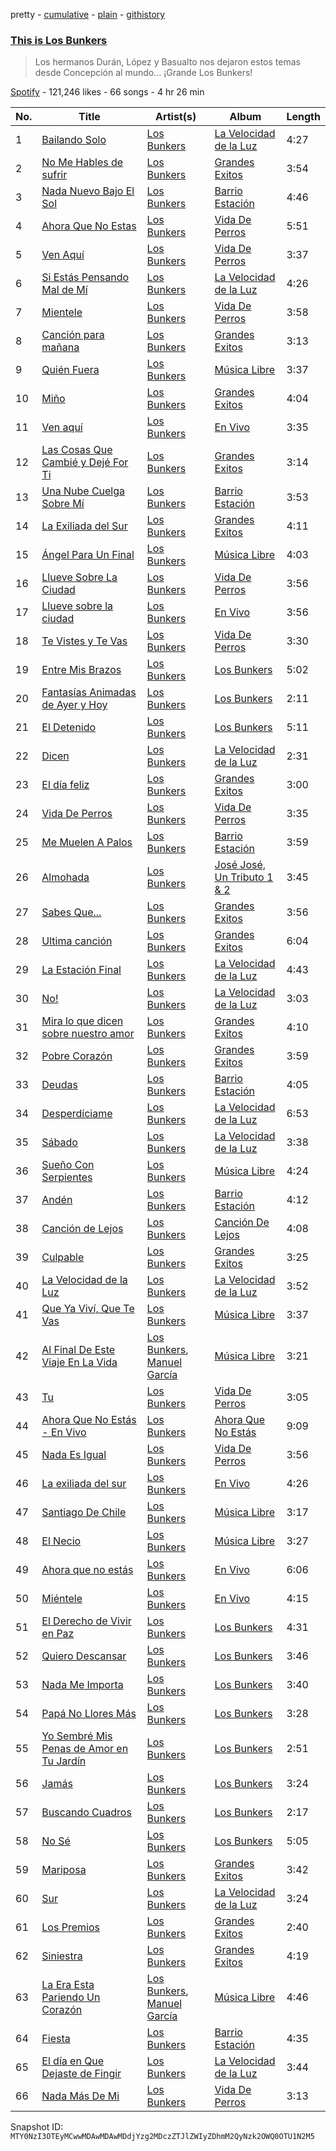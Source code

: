 pretty - [cumulative](/playlists/cumulative/37i9dQZF1DXa1oAkEHKtiU.md) - [plain](/playlists/plain/37i9dQZF1DXa1oAkEHKtiU) - [githistory](https://github.githistory.xyz/mackorone/spotify-playlist-archive/blob/main/playlists/plain/37i9dQZF1DXa1oAkEHKtiU)

### [This is Los Bunkers](https://open.spotify.com/playlist/37i9dQZF1DXa1oAkEHKtiU)

> Los hermanos Durán, López y Basualto nos dejaron estos temas desde Concepción al mundo..\. ¡Grande Los Bunkers!

[Spotify](https://open.spotify.com/user/spotify) - 121,246 likes - 66 songs - 4 hr 26 min

| No. | Title | Artist(s) | Album | Length |
|---|---|---|---|---|
| 1 | [Bailando Solo](https://open.spotify.com/track/1wGNjZQoO4Ac5zotF3aZTb) | [Los Bunkers](https://open.spotify.com/artist/3RTAXX6KGdljBsOIupyZgT) | [La Velocidad de la Luz](https://open.spotify.com/album/7AihR949bXqDLbDfg5EZfG) | 4:27 |
| 2 | [No Me Hables de sufrir](https://open.spotify.com/track/7y8UFkYgOei3yc3EG3u8BX) | [Los Bunkers](https://open.spotify.com/artist/3RTAXX6KGdljBsOIupyZgT) | [Grandes Exitos](https://open.spotify.com/album/4nTCqGfi86F9LLJd9ozdDJ) | 3:54 |
| 3 | [Nada Nuevo Bajo El Sol](https://open.spotify.com/track/6hBfF54vgIAdtb5kbbvt75) | [Los Bunkers](https://open.spotify.com/artist/3RTAXX6KGdljBsOIupyZgT) | [Barrio Estación](https://open.spotify.com/album/28VjwDx4sL5GJRBUgOlJ7v) | 4:46 |
| 4 | [Ahora Que No Estas](https://open.spotify.com/track/4YtvPDN9v12yXIwRdGWXYz) | [Los Bunkers](https://open.spotify.com/artist/3RTAXX6KGdljBsOIupyZgT) | [Vida De Perros](https://open.spotify.com/album/76HflPZm3Uo1WHlRQIPKEC) | 5:51 |
| 5 | [Ven Aquí](https://open.spotify.com/track/13eBG1b8pd7PxlEAAChfHO) | [Los Bunkers](https://open.spotify.com/artist/3RTAXX6KGdljBsOIupyZgT) | [Vida De Perros](https://open.spotify.com/album/76HflPZm3Uo1WHlRQIPKEC) | 3:37 |
| 6 | [Si Estás Pensando Mal de Mí](https://open.spotify.com/track/1ToDgrH9HTOkxRD6irXDD4) | [Los Bunkers](https://open.spotify.com/artist/3RTAXX6KGdljBsOIupyZgT) | [La Velocidad de la Luz](https://open.spotify.com/album/7AihR949bXqDLbDfg5EZfG) | 4:26 |
| 7 | [Mientele](https://open.spotify.com/track/2D7i2dmTCqHMlWFa0pz3Kw) | [Los Bunkers](https://open.spotify.com/artist/3RTAXX6KGdljBsOIupyZgT) | [Vida De Perros](https://open.spotify.com/album/76HflPZm3Uo1WHlRQIPKEC) | 3:58 |
| 8 | [Canción para mañana](https://open.spotify.com/track/3IJJPdrDIk0lFT4mDg9iq0) | [Los Bunkers](https://open.spotify.com/artist/3RTAXX6KGdljBsOIupyZgT) | [Grandes Exitos](https://open.spotify.com/album/4nTCqGfi86F9LLJd9ozdDJ) | 3:13 |
| 9 | [Quién Fuera](https://open.spotify.com/track/3hkX3WJXFykBE9ZlaBTWkQ) | [Los Bunkers](https://open.spotify.com/artist/3RTAXX6KGdljBsOIupyZgT) | [Música Libre](https://open.spotify.com/album/4ZIg4y7DVpIBYJAOHKXsx0) | 3:37 |
| 10 | [Miño](https://open.spotify.com/track/1lSSSGxlchhDCPzL7LXk4Z) | [Los Bunkers](https://open.spotify.com/artist/3RTAXX6KGdljBsOIupyZgT) | [Grandes Exitos](https://open.spotify.com/album/4nTCqGfi86F9LLJd9ozdDJ) | 4:04 |
| 11 | [Ven aquí](https://open.spotify.com/track/3uKjM5crw2OAlv484dEhxS) | [Los Bunkers](https://open.spotify.com/artist/3RTAXX6KGdljBsOIupyZgT) | [En Vivo](https://open.spotify.com/album/177h7SmvoBDOpzeI3V7qcY) | 3:35 |
| 12 | [Las Cosas Que Cambié y Dejé For Ti](https://open.spotify.com/track/1YCUqK1BYwLMUmZIP7JRxp) | [Los Bunkers](https://open.spotify.com/artist/3RTAXX6KGdljBsOIupyZgT) | [Grandes Exitos](https://open.spotify.com/album/4nTCqGfi86F9LLJd9ozdDJ) | 3:14 |
| 13 | [Una Nube Cuelga Sobre Mí](https://open.spotify.com/track/56ZuPaIa3XjagOfzRDmMBV) | [Los Bunkers](https://open.spotify.com/artist/3RTAXX6KGdljBsOIupyZgT) | [Barrio Estación](https://open.spotify.com/album/28VjwDx4sL5GJRBUgOlJ7v) | 3:53 |
| 14 | [La Exiliada del Sur](https://open.spotify.com/track/6OE6ZLMe8RXLUuzYdQQm1T) | [Los Bunkers](https://open.spotify.com/artist/3RTAXX6KGdljBsOIupyZgT) | [Grandes Exitos](https://open.spotify.com/album/4nTCqGfi86F9LLJd9ozdDJ) | 4:11 |
| 15 | [Ángel Para Un Final](https://open.spotify.com/track/6MV5epXO1r9krAVGSDJz5L) | [Los Bunkers](https://open.spotify.com/artist/3RTAXX6KGdljBsOIupyZgT) | [Música Libre](https://open.spotify.com/album/4ZIg4y7DVpIBYJAOHKXsx0) | 4:03 |
| 16 | [Llueve Sobre La Ciudad](https://open.spotify.com/track/6ftHPJyEHGqMaml3ZEwPm1) | [Los Bunkers](https://open.spotify.com/artist/3RTAXX6KGdljBsOIupyZgT) | [Vida De Perros](https://open.spotify.com/album/76HflPZm3Uo1WHlRQIPKEC) | 3:56 |
| 17 | [Llueve sobre la ciudad](https://open.spotify.com/track/5ZtePsjXwleIBXXS4UBl2o) | [Los Bunkers](https://open.spotify.com/artist/3RTAXX6KGdljBsOIupyZgT) | [En Vivo](https://open.spotify.com/album/177h7SmvoBDOpzeI3V7qcY) | 3:56 |
| 18 | [Te Vistes y Te Vas](https://open.spotify.com/track/5tz0gxE0XJgPEEVpKAJh3Q) | [Los Bunkers](https://open.spotify.com/artist/3RTAXX6KGdljBsOIupyZgT) | [Vida De Perros](https://open.spotify.com/album/76HflPZm3Uo1WHlRQIPKEC) | 3:30 |
| 19 | [Entre Mis Brazos](https://open.spotify.com/track/1hM3r9AKtL3XZwPqRHcCMG) | [Los Bunkers](https://open.spotify.com/artist/3RTAXX6KGdljBsOIupyZgT) | [Los Bunkers](https://open.spotify.com/album/2q3hCmiutB5Q1myHXBEpZV) | 5:02 |
| 20 | [Fantasías Animadas de Ayer y Hoy](https://open.spotify.com/track/5XCMOdOQye1SbZhFbjDA33) | [Los Bunkers](https://open.spotify.com/artist/3RTAXX6KGdljBsOIupyZgT) | [Los Bunkers](https://open.spotify.com/album/2q3hCmiutB5Q1myHXBEpZV) | 2:11 |
| 21 | [El Detenido](https://open.spotify.com/track/0hlvSa0mrCsGq3SzlJsN3k) | [Los Bunkers](https://open.spotify.com/artist/3RTAXX6KGdljBsOIupyZgT) | [Los Bunkers](https://open.spotify.com/album/2q3hCmiutB5Q1myHXBEpZV) | 5:11 |
| 22 | [Dicen](https://open.spotify.com/track/2UluJAKRI4wOZYfB0Bw0wv) | [Los Bunkers](https://open.spotify.com/artist/3RTAXX6KGdljBsOIupyZgT) | [La Velocidad de la Luz](https://open.spotify.com/album/7AihR949bXqDLbDfg5EZfG) | 2:31 |
| 23 | [El día feliz](https://open.spotify.com/track/1vTYglMytivlFzd3cnYGWz) | [Los Bunkers](https://open.spotify.com/artist/3RTAXX6KGdljBsOIupyZgT) | [Grandes Exitos](https://open.spotify.com/album/4nTCqGfi86F9LLJd9ozdDJ) | 3:00 |
| 24 | [Vida De Perros](https://open.spotify.com/track/7xQqhz5NJSJaj8WDZnfarb) | [Los Bunkers](https://open.spotify.com/artist/3RTAXX6KGdljBsOIupyZgT) | [Vida De Perros](https://open.spotify.com/album/76HflPZm3Uo1WHlRQIPKEC) | 3:35 |
| 25 | [Me Muelen A Palos](https://open.spotify.com/track/6JG0gpvOG87SkMWClf5yFx) | [Los Bunkers](https://open.spotify.com/artist/3RTAXX6KGdljBsOIupyZgT) | [Barrio Estación](https://open.spotify.com/album/28VjwDx4sL5GJRBUgOlJ7v) | 3:59 |
| 26 | [Almohada](https://open.spotify.com/track/02woIwq9GpKIDH6tMACUcH) | [Los Bunkers](https://open.spotify.com/artist/3RTAXX6KGdljBsOIupyZgT) | [José José, Un Tributo 1 & 2](https://open.spotify.com/album/103zw9Qm9BRCdlb3mYsBOl) | 3:45 |
| 27 | [Sabes Que...](https://open.spotify.com/track/2bZxsFH4yf5hGi1zEdOIh8) | [Los Bunkers](https://open.spotify.com/artist/3RTAXX6KGdljBsOIupyZgT) | [Grandes Exitos](https://open.spotify.com/album/4nTCqGfi86F9LLJd9ozdDJ) | 3:56 |
| 28 | [Ultima canción](https://open.spotify.com/track/3XpjptPqJkxtcvxHsNe8AG) | [Los Bunkers](https://open.spotify.com/artist/3RTAXX6KGdljBsOIupyZgT) | [Grandes Exitos](https://open.spotify.com/album/4nTCqGfi86F9LLJd9ozdDJ) | 6:04 |
| 29 | [La Estación Final](https://open.spotify.com/track/2NDAfCmlXG0qAAPHDJpMIC) | [Los Bunkers](https://open.spotify.com/artist/3RTAXX6KGdljBsOIupyZgT) | [La Velocidad de la Luz](https://open.spotify.com/album/7AihR949bXqDLbDfg5EZfG) | 4:43 |
| 30 | [No!](https://open.spotify.com/track/3oWZJ3sMIsSyYH1uM2IlNH) | [Los Bunkers](https://open.spotify.com/artist/3RTAXX6KGdljBsOIupyZgT) | [La Velocidad de la Luz](https://open.spotify.com/album/7AihR949bXqDLbDfg5EZfG) | 3:03 |
| 31 | [Mira lo que dicen sobre nuestro amor](https://open.spotify.com/track/0auop5V4gFKXYwQu56Bkdp) | [Los Bunkers](https://open.spotify.com/artist/3RTAXX6KGdljBsOIupyZgT) | [Grandes Exitos](https://open.spotify.com/album/4nTCqGfi86F9LLJd9ozdDJ) | 4:10 |
| 32 | [Pobre Corazón](https://open.spotify.com/track/2kNlAwND2a6rXbhDa4sNbM) | [Los Bunkers](https://open.spotify.com/artist/3RTAXX6KGdljBsOIupyZgT) | [Grandes Exitos](https://open.spotify.com/album/4nTCqGfi86F9LLJd9ozdDJ) | 3:59 |
| 33 | [Deudas](https://open.spotify.com/track/6xYHwad51a4ViDXwbWaZTT) | [Los Bunkers](https://open.spotify.com/artist/3RTAXX6KGdljBsOIupyZgT) | [Barrio Estación](https://open.spotify.com/album/28VjwDx4sL5GJRBUgOlJ7v) | 4:05 |
| 34 | [Desperdíciame](https://open.spotify.com/track/3O8hKcAqHvmdZbGBHvkUsP) | [Los Bunkers](https://open.spotify.com/artist/3RTAXX6KGdljBsOIupyZgT) | [La Velocidad de la Luz](https://open.spotify.com/album/7AihR949bXqDLbDfg5EZfG) | 6:53 |
| 35 | [Sábado](https://open.spotify.com/track/1MZfEEGOGdbqhATwhef2m6) | [Los Bunkers](https://open.spotify.com/artist/3RTAXX6KGdljBsOIupyZgT) | [La Velocidad de la Luz](https://open.spotify.com/album/7AihR949bXqDLbDfg5EZfG) | 3:38 |
| 36 | [Sueño Con Serpientes](https://open.spotify.com/track/2zJzHDjhHYD61j6kBzL3aO) | [Los Bunkers](https://open.spotify.com/artist/3RTAXX6KGdljBsOIupyZgT) | [Música Libre](https://open.spotify.com/album/4ZIg4y7DVpIBYJAOHKXsx0) | 4:24 |
| 37 | [Andén](https://open.spotify.com/track/5u5CEsc2MTX5MrnRNhlXzr) | [Los Bunkers](https://open.spotify.com/artist/3RTAXX6KGdljBsOIupyZgT) | [Barrio Estación](https://open.spotify.com/album/28VjwDx4sL5GJRBUgOlJ7v) | 4:12 |
| 38 | [Canción de Lejos](https://open.spotify.com/track/2zpX1lQX2uMQtZu9OrLyUB) | [Los Bunkers](https://open.spotify.com/artist/3RTAXX6KGdljBsOIupyZgT) | [Canción De Lejos](https://open.spotify.com/album/6mEv2ZSIvmq8hMtnBDPpCK) | 4:08 |
| 39 | [Culpable](https://open.spotify.com/track/2EVknDXzYBubG2COE7hMxI) | [Los Bunkers](https://open.spotify.com/artist/3RTAXX6KGdljBsOIupyZgT) | [Grandes Exitos](https://open.spotify.com/album/4nTCqGfi86F9LLJd9ozdDJ) | 3:25 |
| 40 | [La Velocidad de la Luz](https://open.spotify.com/track/4zaLmlOC7t1QJSCZHq9IfJ) | [Los Bunkers](https://open.spotify.com/artist/3RTAXX6KGdljBsOIupyZgT) | [La Velocidad de la Luz](https://open.spotify.com/album/7AihR949bXqDLbDfg5EZfG) | 3:52 |
| 41 | [Que Ya Viví, Que Te Vas](https://open.spotify.com/track/4eTzYXTqDOpAFD6eyhakvb) | [Los Bunkers](https://open.spotify.com/artist/3RTAXX6KGdljBsOIupyZgT) | [Música Libre](https://open.spotify.com/album/4ZIg4y7DVpIBYJAOHKXsx0) | 3:37 |
| 42 | [Al Final De Este Viaje En La Vida](https://open.spotify.com/track/4PkVa3T0Y0KS3piaCzOl62) | [Los Bunkers](https://open.spotify.com/artist/3RTAXX6KGdljBsOIupyZgT), [Manuel García](https://open.spotify.com/artist/4LIR7XQRqn0CyXMYSjKoTX) | [Música Libre](https://open.spotify.com/album/4ZIg4y7DVpIBYJAOHKXsx0) | 3:21 |
| 43 | [Tu](https://open.spotify.com/track/2JDMtGpoF2DyI8SgiwMHNJ) | [Los Bunkers](https://open.spotify.com/artist/3RTAXX6KGdljBsOIupyZgT) | [Vida De Perros](https://open.spotify.com/album/76HflPZm3Uo1WHlRQIPKEC) | 3:05 |
| 44 | [Ahora Que No Estás \- En Vivo](https://open.spotify.com/track/3yoEVNxsoWxTNAtQE3THWv) | [Los Bunkers](https://open.spotify.com/artist/3RTAXX6KGdljBsOIupyZgT) | [Ahora Que No Estás](https://open.spotify.com/album/3pgK6tM2kqeKSBh0ADiqKd) | 9:09 |
| 45 | [Nada Es Igual](https://open.spotify.com/track/7niEic2atQVHSzfc2eau3s) | [Los Bunkers](https://open.spotify.com/artist/3RTAXX6KGdljBsOIupyZgT) | [Vida De Perros](https://open.spotify.com/album/76HflPZm3Uo1WHlRQIPKEC) | 3:56 |
| 46 | [La exiliada del sur](https://open.spotify.com/track/51SvwCyO7TtLBC7rb3I7J1) | [Los Bunkers](https://open.spotify.com/artist/3RTAXX6KGdljBsOIupyZgT) | [En Vivo](https://open.spotify.com/album/177h7SmvoBDOpzeI3V7qcY) | 4:26 |
| 47 | [Santiago De Chile](https://open.spotify.com/track/3D4iziSjHi4jxG8r4pta7z) | [Los Bunkers](https://open.spotify.com/artist/3RTAXX6KGdljBsOIupyZgT) | [Música Libre](https://open.spotify.com/album/4ZIg4y7DVpIBYJAOHKXsx0) | 3:17 |
| 48 | [El Necio](https://open.spotify.com/track/2y3TFms2edlkSu1Vya4cFb) | [Los Bunkers](https://open.spotify.com/artist/3RTAXX6KGdljBsOIupyZgT) | [Música Libre](https://open.spotify.com/album/4ZIg4y7DVpIBYJAOHKXsx0) | 3:27 |
| 49 | [Ahora que no estás](https://open.spotify.com/track/77gNm6LVUmxxg4zevFVzwB) | [Los Bunkers](https://open.spotify.com/artist/3RTAXX6KGdljBsOIupyZgT) | [En Vivo](https://open.spotify.com/album/177h7SmvoBDOpzeI3V7qcY) | 6:06 |
| 50 | [Miéntele](https://open.spotify.com/track/5hiFP6ovQqLvla7RQnHOyQ) | [Los Bunkers](https://open.spotify.com/artist/3RTAXX6KGdljBsOIupyZgT) | [En Vivo](https://open.spotify.com/album/177h7SmvoBDOpzeI3V7qcY) | 4:15 |
| 51 | [El Derecho de Vivir en Paz](https://open.spotify.com/track/55jUtyEpTBef5QLraNMl6r) | [Los Bunkers](https://open.spotify.com/artist/3RTAXX6KGdljBsOIupyZgT) | [Los Bunkers](https://open.spotify.com/album/2q3hCmiutB5Q1myHXBEpZV) | 4:31 |
| 52 | [Quiero Descansar](https://open.spotify.com/track/3mFn0joMJjQyKcNwLXDPGA) | [Los Bunkers](https://open.spotify.com/artist/3RTAXX6KGdljBsOIupyZgT) | [Los Bunkers](https://open.spotify.com/album/2q3hCmiutB5Q1myHXBEpZV) | 3:46 |
| 53 | [Nada Me Importa](https://open.spotify.com/track/1pMfeOthYG28cHZqAFLWVJ) | [Los Bunkers](https://open.spotify.com/artist/3RTAXX6KGdljBsOIupyZgT) | [Los Bunkers](https://open.spotify.com/album/2q3hCmiutB5Q1myHXBEpZV) | 3:40 |
| 54 | [Papá No Llores Más](https://open.spotify.com/track/6MqHBhD3wH1kzcxaqpHEiC) | [Los Bunkers](https://open.spotify.com/artist/3RTAXX6KGdljBsOIupyZgT) | [Los Bunkers](https://open.spotify.com/album/2q3hCmiutB5Q1myHXBEpZV) | 3:28 |
| 55 | [Yo Sembré Mis Penas de Amor en Tu Jardín](https://open.spotify.com/track/3zqgb7lucBJqv4Tkgj3pPY) | [Los Bunkers](https://open.spotify.com/artist/3RTAXX6KGdljBsOIupyZgT) | [Los Bunkers](https://open.spotify.com/album/2q3hCmiutB5Q1myHXBEpZV) | 2:51 |
| 56 | [Jamás](https://open.spotify.com/track/4PdRt0QN1voqTvPb2dTi1z) | [Los Bunkers](https://open.spotify.com/artist/3RTAXX6KGdljBsOIupyZgT) | [Los Bunkers](https://open.spotify.com/album/2q3hCmiutB5Q1myHXBEpZV) | 3:24 |
| 57 | [Buscando Cuadros](https://open.spotify.com/track/6ao3pU40h3dryXfa82QyGV) | [Los Bunkers](https://open.spotify.com/artist/3RTAXX6KGdljBsOIupyZgT) | [Los Bunkers](https://open.spotify.com/album/2q3hCmiutB5Q1myHXBEpZV) | 2:17 |
| 58 | [No Sé](https://open.spotify.com/track/0zsTU02zr5uzYFcJxSE1Ox) | [Los Bunkers](https://open.spotify.com/artist/3RTAXX6KGdljBsOIupyZgT) | [Los Bunkers](https://open.spotify.com/album/2q3hCmiutB5Q1myHXBEpZV) | 5:05 |
| 59 | [Mariposa](https://open.spotify.com/track/1WWd1aKaT4zMWMwvgW7Iij) | [Los Bunkers](https://open.spotify.com/artist/3RTAXX6KGdljBsOIupyZgT) | [Grandes Exitos](https://open.spotify.com/album/4nTCqGfi86F9LLJd9ozdDJ) | 3:42 |
| 60 | [Sur](https://open.spotify.com/track/6CmlAJmHnakv3DYwUAsFFU) | [Los Bunkers](https://open.spotify.com/artist/3RTAXX6KGdljBsOIupyZgT) | [La Velocidad de la Luz](https://open.spotify.com/album/7AihR949bXqDLbDfg5EZfG) | 3:24 |
| 61 | [Los Premios](https://open.spotify.com/track/0c5nb7GGMHfuCsbTvBIdcp) | [Los Bunkers](https://open.spotify.com/artist/3RTAXX6KGdljBsOIupyZgT) | [Grandes Exitos](https://open.spotify.com/album/4nTCqGfi86F9LLJd9ozdDJ) | 2:40 |
| 62 | [Siniestra](https://open.spotify.com/track/251JQpvhu8ORiyJWhJX2o2) | [Los Bunkers](https://open.spotify.com/artist/3RTAXX6KGdljBsOIupyZgT) | [Grandes Exitos](https://open.spotify.com/album/4nTCqGfi86F9LLJd9ozdDJ) | 4:19 |
| 63 | [La Era Esta Pariendo Un Corazón](https://open.spotify.com/track/02JGvW8R5DQ7a7bCu75Y0T) | [Los Bunkers](https://open.spotify.com/artist/3RTAXX6KGdljBsOIupyZgT), [Manuel García](https://open.spotify.com/artist/4LIR7XQRqn0CyXMYSjKoTX) | [Música Libre](https://open.spotify.com/album/4ZIg4y7DVpIBYJAOHKXsx0) | 4:46 |
| 64 | [Fiesta](https://open.spotify.com/track/0r2TxXdotE9RYmbhZVcPbx) | [Los Bunkers](https://open.spotify.com/artist/3RTAXX6KGdljBsOIupyZgT) | [Barrio Estación](https://open.spotify.com/album/28VjwDx4sL5GJRBUgOlJ7v) | 4:35 |
| 65 | [El día en Que Dejaste de Fingir](https://open.spotify.com/track/2fzn3EaklnRkKiWsKpLtfE) | [Los Bunkers](https://open.spotify.com/artist/3RTAXX6KGdljBsOIupyZgT) | [La Velocidad de la Luz](https://open.spotify.com/album/7AihR949bXqDLbDfg5EZfG) | 3:44 |
| 66 | [Nada Más De Mi](https://open.spotify.com/track/3ccqnu4sNRcyeRUW1HxvA6) | [Los Bunkers](https://open.spotify.com/artist/3RTAXX6KGdljBsOIupyZgT) | [Vida De Perros](https://open.spotify.com/album/76HflPZm3Uo1WHlRQIPKEC) | 3:13 |

Snapshot ID: `MTY0NzI3OTEyMCwwMDAwMDAwMDdjYzg2MDczZTJlZWIyZDhmM2QyNzk2OWQ0OTU1N2M5`
